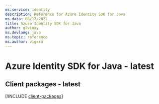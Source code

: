 ```yaml
---
ms.service: identity
description: Reference for Azure Identity SDK for Java
ms.data: 08/17/2022
title: Azure Identity SDK for Java
author: g2vinay
ms.devlang: java
ms.topic: reference
ms.author: vigera
---
```

# Azure Identity SDK for Java - latest

## Client packages - latest
[!INCLUDE [client-packages](identity-client-index.md)]